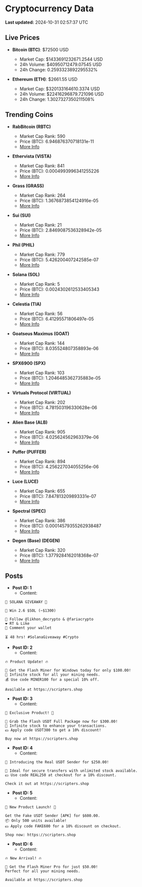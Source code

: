 # Cryptocurrency Data

**Last updated:** 2024-10-31 02:57:37 UTC

## Live Prices
- **Bitcoin (BTC)**: $72500 USD
  - Market Cap: $1433691232671.2544 USD
  - 24h Volume: $40950712479.07545 USD
  - 24h Change: 0.2593323892295532%

- **Ethereum (ETH)**: $2661.55 USD
  - Market Cap: $320133164610.3374 USD
  - 24h Volume: $22416296879.721096 USD
  - 24h Change: 1.3027327350211508%

## Trending Coins
- **RabBitcoin (RBTC)**
  - Market Cap Rank: 590
  - Price (BTC): 6.946876370718131e-11
  - [More Info](https://www.coingecko.com/en/coins/rabbitcoin)

- **Ethervista (VISTA)**
  - Market Cap Rank: 841
  - Price (BTC): 0.0004993996341255226
  - [More Info](https://www.coingecko.com/en/coins/ethervista)

- **Grass (GRASS)**
  - Market Cap Rank: 264
  - Price (BTC): 1.3676873854124916e-05
  - [More Info](https://www.coingecko.com/en/coins/grass)

- **Sui (SUI)**
  - Market Cap Rank: 21
  - Price (BTC): 2.8469087536328942e-05
  - [More Info](https://www.coingecko.com/en/coins/sui)

- **Phil (PHIL)**
  - Market Cap Rank: 779
  - Price (BTC): 5.426200407242585e-07
  - [More Info](https://www.coingecko.com/en/coins/phil)

- **Solana (SOL)**
  - Market Cap Rank: 5
  - Price (BTC): 0.0024302612533405343
  - [More Info](https://www.coingecko.com/en/coins/solana)

- **Celestia (TIA)**
  - Market Cap Rank: 56
  - Price (BTC): 6.41295571806497e-05
  - [More Info](https://www.coingecko.com/en/coins/celestia)

- **Goatseus Maximus (GOAT)**
  - Market Cap Rank: 144
  - Price (BTC): 8.035524807358893e-06
  - [More Info](https://www.coingecko.com/en/coins/goatseus-maximus)

- **SPX6900 (SPX)**
  - Market Cap Rank: 103
  - Price (BTC): 1.2046485362735883e-05
  - [More Info](https://www.coingecko.com/en/coins/spx6900)

- **Virtuals Protocol (VIRTUAL)**
  - Market Cap Rank: 202
  - Price (BTC): 4.781503196330628e-06
  - [More Info](https://www.coingecko.com/en/coins/virtual-protocol)

- **Alien Base (ALB)**
  - Market Cap Rank: 905
  - Price (BTC): 4.025624562963379e-06
  - [More Info](https://www.coingecko.com/en/coins/alienbase)

- **Puffer (PUFFER)**
  - Market Cap Rank: 894
  - Price (BTC): 4.256227034055256e-06
  - [More Info](https://www.coingecko.com/en/coins/puffer)

- **Luce (LUCE)**
  - Market Cap Rank: 655
  - Price (BTC): 7.847813209893331e-07
  - [More Info](https://www.coingecko.com/en/coins/luce)

- **Spectral (SPEC)**
  - Market Cap Rank: 386
  - Price (BTC): 0.00014579355262938487
  - [More Info](https://www.coingecko.com/en/coins/spectral)

- **Degen (Base) (DEGEN)**
  - Market Cap Rank: 320
  - Price (BTC): 1.3779284162018368e-07
  - [More Info](https://www.coingecko.com/en/coins/degen-base)

## Posts
- **Post ID: 1**
  - Content:
```
🚀 SOLANA GIVEAWAY 🚀

🎁 Win 2.6 $SOL (~$1300)

🤝 Follow @likhon_decrypto & @fariacrypto
❤️ RT & Like
💬 Comment your wallet

⏳ 48 hrs! #SolanaGiveaway #Crypto
```

- **Post ID: 2**
  - Content:
```
🔥 Product Update! 🔥

🚀 Get the Flash Miner for Windows today for only $100.00!
🔋 Infinite stock for all your mining needs.
💰 Use code MINER100 for a special 10% off.

Available at https://scripters.shop
```

- **Post ID: 3**
  - Content:
```
🎁 Exclusive Product! 🎁

💸 Grab the Flash USDT Full Package now for $300.00!
🎉 Infinite stock to enhance your transactions.
💵 Apply code USDT300 to get a 10% discount!

Buy now at https://scripters.shop
```

- **Post ID: 4**
  - Content:
```
💎 Introducing the Real USDT Sender for $250.00!

💼 Ideal for secure transfers with unlimited stock available.
💵 Use code REAL250 at checkout for a 10% discount.

Check it out at https://scripters.shop
```

- **Post ID: 5**
  - Content:
```
🚀 New Product Launch! 🚀

Get the Fake USDT Sender [APK] for $600.00.
📦 Only 500 units available!
💵 Apply code FAKE600 for a 10% discount on checkout.

Shop now: https://scripters.shop
```

- **Post ID: 6**
  - Content:
```
🔥 New Arrival! 🔥

💸 Get the Flash Miner Pro for just $50.00!
Perfect for all your mining needs.

Available at https://scripters.shop
```

